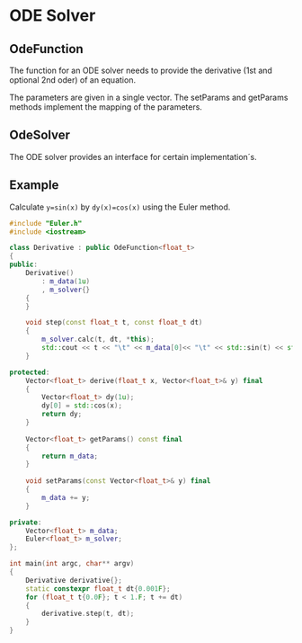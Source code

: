 # ODE Solver

## OdeFunction

The function for an ODE solver needs to provide the derivative (1st and optional 2nd oder) of an equation.

The parameters are given in a single vector. The setParams and getParams methods implement the mapping of the parameters. 

## OdeSolver

The ODE solver provides an interface for certain implementation´s. 

## Example

Calculate `y=sin(x)` by `dy(x)=cos(x)` using the Euler method. 

```cpp
#include "Euler.h"
#include <iostream>

class Derivative : public OdeFunction<float_t>
{
public:
    Derivative()
        : m_data(1u)
        , m_solver{}
    {
    }

    void step(const float_t t, const float_t dt)
    {
        m_solver.calc(t, dt, *this);
        std::cout << t << "\t" << m_data[0]<< "\t" << std::sin(t) << std::endl;
    }

protected:
    Vector<float_t> derive(float_t x, Vector<float_t>& y) final
    {
        Vector<float_t> dy(1u);
        dy[0] = std::cos(x);
        return dy;
    }
    
    Vector<float_t> getParams() const final
    {
        return m_data;
    }
    
    void setParams(const Vector<float_t>& y) final
    {
        m_data += y;
    }

private:
    Vector<float_t> m_data;
    Euler<float_t> m_solver;
};

int main(int argc, char** argv)
{
    Derivative derivative{};
    static constexpr float_t dt{0.001F};
    for (float_t t{0.0F}; t < 1.F; t += dt)
    {
        derivative.step(t, dt);
    }
}
```
